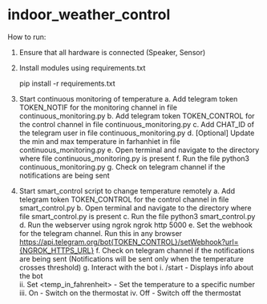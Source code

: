 # indoor_weather_control


How to run:

1. Ensure that all hardware is connected (Speaker, Sensor)

2. Install modules using requirements.txt 

	pip install -r requirements.txt

3. Start continuous monitoring of temperature
	a. Add telegram token TOKEN_NOTIF for the monitoring channel in file continuous_monitoring.py
	b. Add telegram token TOKEN_CONTROL for the control channel in file continuous_monitoring.py
	c. Add CHAT_ID of the telegram user in file continuous_monitoring.py
	d. [Optional] Update the min and max temperature in farhanhiet in file continuous_monitoring.py
	e. Open terminal and navigate to the directory where file continuous_monitoring.py is present
	f. Run the file 
		python3 continuous_monitoring.py
	g. Check on telegram channel if the notifications are being sent


4. Start smart_control script to change temperature remotely
	a. Add telegram token TOKEN_CONTROL for the control channel in file smart_control.py
	b. Open terminal and navigate to the directory where file smart_control.py is present
	c. Run the file 
		python3 smart_control.py
	d. Run the webserver using ngrok
		ngrok http 5000
	e. Set the webhook for the telegram channel. Run this in any browser
		https://api.telegram.org/bot{TOKEN_CONTROL}/setWebhook?url={NGROK_HTTPS_URL}
	f. Check on telegram channel if the notifications are being sent (Notifications will be sent only when the temperature crosses threshold)
	g. Interact with the bot
		i. /start - Displays info about the bot               
		ii. Set <temp_in_fahrenheit>  - Set the temperature to a specific number
		iii. On  - Switch on the thermostat
		iv. Off  - Switch off the thermostat 